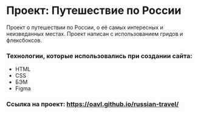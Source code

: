 # Проект: Путешествие по России

Проект о путешествии по России, о её самых интересных и неизведанных местах.
Проект написан с использованием гридов и флексбоксов.

### Технологии, которые использовались при создании сайта:
* HTML
* CSS
* БЭМ
* Figma

### Ссылка на проект: https://oavl.github.io/russian-travel/
